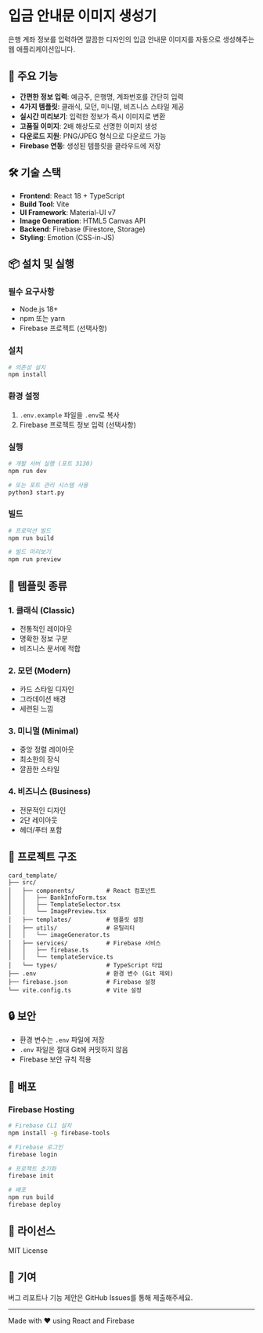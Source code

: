# 입금 안내문 이미지 생성기

은행 계좌 정보를 입력하면 깔끔한 디자인의 입금 안내문 이미지를 자동으로 생성해주는 웹 애플리케이션입니다.

## 🚀 주요 기능

- **간편한 정보 입력**: 예금주, 은행명, 계좌번호를 간단히 입력
- **4가지 템플릿**: 클래식, 모던, 미니멀, 비즈니스 스타일 제공
- **실시간 미리보기**: 입력한 정보가 즉시 이미지로 변환
- **고품질 이미지**: 2배 해상도로 선명한 이미지 생성
- **다운로드 지원**: PNG/JPEG 형식으로 다운로드 가능
- **Firebase 연동**: 생성된 템플릿을 클라우드에 저장

## 🛠 기술 스택

- **Frontend**: React 18 + TypeScript
- **Build Tool**: Vite
- **UI Framework**: Material-UI v7
- **Image Generation**: HTML5 Canvas API
- **Backend**: Firebase (Firestore, Storage)
- **Styling**: Emotion (CSS-in-JS)

## 📦 설치 및 실행

### 필수 요구사항
- Node.js 18+ 
- npm 또는 yarn
- Firebase 프로젝트 (선택사항)

### 설치
```bash
# 의존성 설치
npm install
```

### 환경 설정
1. `.env.example` 파일을 `.env`로 복사
2. Firebase 프로젝트 정보 입력 (선택사항)

### 실행
```bash
# 개발 서버 실행 (포트 3130)
npm run dev

# 또는 포트 관리 시스템 사용
python3 start.py
```

### 빌드
```bash
# 프로덕션 빌드
npm run build

# 빌드 미리보기
npm run preview
```

## 🎨 템플릿 종류

### 1. 클래식 (Classic)
- 전통적인 레이아웃
- 명확한 정보 구분
- 비즈니스 문서에 적합

### 2. 모던 (Modern)
- 카드 스타일 디자인
- 그라데이션 배경
- 세련된 느낌

### 3. 미니멀 (Minimal)
- 중앙 정렬 레이아웃
- 최소한의 장식
- 깔끔한 스타일

### 4. 비즈니스 (Business)
- 전문적인 디자인
- 2단 레이아웃
- 헤더/푸터 포함

## 📁 프로젝트 구조

```
card_template/
├── src/
│   ├── components/         # React 컴포넌트
│   │   ├── BankInfoForm.tsx
│   │   ├── TemplateSelector.tsx
│   │   └── ImagePreview.tsx
│   ├── templates/          # 템플릿 설정
│   ├── utils/              # 유틸리티
│   │   └── imageGenerator.ts
│   ├── services/           # Firebase 서비스
│   │   ├── firebase.ts
│   │   └── templateService.ts
│   └── types/              # TypeScript 타입
├── .env                    # 환경 변수 (Git 제외)
├── firebase.json           # Firebase 설정
└── vite.config.ts          # Vite 설정
```

## 🔒 보안

- 환경 변수는 `.env` 파일에 저장
- `.env` 파일은 절대 Git에 커밋하지 않음
- Firebase 보안 규칙 적용

## 🚢 배포

### Firebase Hosting
```bash
# Firebase CLI 설치
npm install -g firebase-tools

# Firebase 로그인
firebase login

# 프로젝트 초기화
firebase init

# 배포
npm run build
firebase deploy
```

## 📝 라이선스

MIT License

## 🤝 기여

버그 리포트나 기능 제안은 GitHub Issues를 통해 제출해주세요.

---

Made with ❤️ using React and Firebase